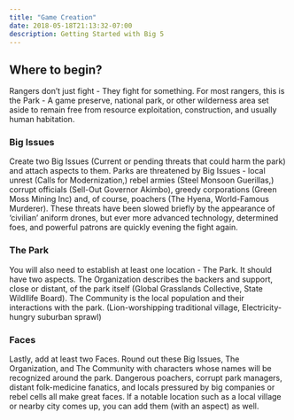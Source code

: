 ```yaml
---
title: "Game Creation"
date: 2018-05-18T21:13:32-07:00
description: Getting Started with Big 5
---
```


## Where to begin?
Rangers don’t just fight - They fight for something. For most rangers, this is the Park - A game preserve, national park, or other wilderness area set aside to remain free from resource exploitation, construction, and usually human habitation.

### Big Issues
Create two Big Issues (Current or pending threats that could harm the park) and attach aspects to them. Parks are threatened by Big Issues - local unrest (Calls for Modernization,) rebel armies (Steel Monsoon Guerillas,) corrupt officials (Sell-Out Governor Akimbo), greedy corporations (Green Moss Mining Inc) and, of course, poachers (The Hyena, World-Famous Murderer). These threats have been slowed briefly by the appearance of ‘civilian’ aniform drones, but ever more advanced technology, determined foes,  and powerful patrons are quickly evening the fight again.

### The Park
You will also need to establish at least one location - The Park. It should have two aspects. The Organization describes the backers and support, close or distant, of the park itself (Global Grasslands Collective, State Wildllife Board). The Community is the local population and their interactions with the park. (Lion-worshipping traditional village, Electricity-hungry suburban sprawl)

### Faces
Lastly, add at least two Faces. Round out these Big Issues, The Organization, and The Community with characters whose names will be recognized around the park. Dangerous poachers, corrupt park managers, distant folk-medicine fanatics, and locals pressured by big companies or rebel cells all make great faces. If a notable location such as a local village or nearby city comes up, you can add them (with an aspect) as well.
